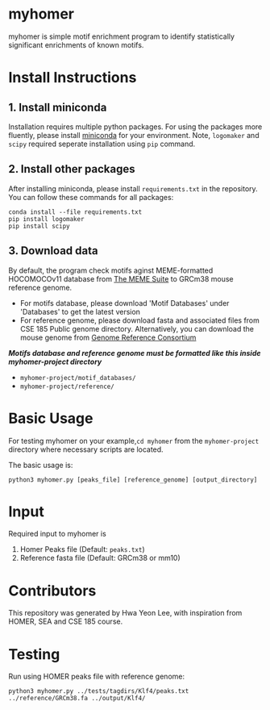 # myhomer
myhomer is simple motif enrichment program to identify statistically significant enrichments of known motifs.

# Install Instructions
## 1. Install miniconda 
Installation requires multiple python packages. For using the packages more fluently, please install [miniconda](https://developers.google.com/earth-engine/guides/python_install-conda#mac) for your environment.
Note, `logomaker` and `scipy` required seperate installation using `pip` command. 

## 2. Install other packages
After installing miniconda, please install `requirements.txt` in the repository. 
You can follow these commands for all packages:
```
conda install --file requirements.txt
pip install logomaker
pip install scipy
```
## 3. Download data
By default, the program check motifs aginst MEME-formatted HOCOMOCOv11 database from [The MEME Suite](https://meme-suite.org/meme/doc/download.html) to GRCm38 mouse reference genome. 
- For motifs database, please download 'Motif Databases' under 'Databases' to get the latest version
- For reference genome, please download fasta and associated files from CSE 185 Public genome directory. Alternatively, you can download the mouse genome from [Genome Reference Consortium](https://www.ncbi.nlm.nih.gov/grc/mouse)

***Motifs database and reference genome must be formatted like this inside myhomer-project directory***
- `myhomer-project/motif_databases/`
- `myhomer-project/reference/`

# Basic Usage
For testing myhomer on your example,`cd myhomer` from the `myhomer-project` directory where necessary scripts are located. 

The basic usage is:
```
python3 myhomer.py [peaks_file] [reference_genome] [output_directory]
```

# Input
Required input to myhomer is
1. Homer Peaks file (Default: `peaks.txt`)
2. Reference fasta file (Default: GRCm38 or mm10)

# Contributors
This repository was generated by Hwa Yeon Lee, with inspiration from HOMER, SEA and CSE 185 course. 


# Testing
Run using HOMER peaks file with reference genome:
```
python3 myhomer.py ../tests/tagdirs/Klf4/peaks.txt ../reference/GRCm38.fa ../output/Klf4/
```

